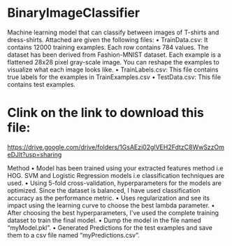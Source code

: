 # BinaryImageClassifier
Machine learning model that can classify between images of T-shirts and dress-shirts.
Attached are given the following files:
• TrainData.csv: It contains 12000 training examples. Each row contains 784 values. The dataset has been derived from Fashion-MNIST dataset. 
Each example is a flattened 28x28 pixel gray-scale image. You can reshape the examples to visualize what each image looks
like.
• TrainLabels.csv: This file contains true labels for the examples in TrainExamples.csv
• TestData.csv: This file contains test examples.

# Clink on the link to download this file: 
https://drive.google.com/drive/folders/1GsAEzi02glVEH2FdtzC8WwSzzOmeDJlt?usp=sharing

Method
• Model has been trained using your extracted features method i.e HOG. SVM and Logistic Regression models i.e classification techniques are used. 
• Using 5-fold cross-validation, hyperparameters for the models are optimized. Since the dataset is balanced, I have used classification accuracy as the performance metric.
• Uses regularization and see its impact using the learning curve to choose the best lambda parameter.
• After choosing the best hyperparameters, I've used the complete training dataset to train the final model. 
• Dump the model in the file named “myModel.pkl”. 
• Generated Predictions for the test examples and save them to a csv file named “myPredictions.csv”.


